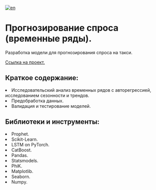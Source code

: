 [![en](https://img.shields.io/badge/lang-en-red.svg)](README.en.md)

# Прогнозирование спроса (временные ряды). 
Разработка модели для прогнозирования спроса на такси.<br>

[Ссылка на проект.]()

## Краткое содержание:
<li>Исследовательский анализ временных рядов с авторегрессией, исследованием сезонности и трендов.
<li>Предобработка данных.
<li>Валидация и тестирование моделей.
  
## Библиотеки и инструменты:
<li>Prophet.
<li>Scikit-Learn. 
<li>LSTM on PyTorch. 
<li>CatBoost. 
<li>Pandas. 
<li>Statsmodels. 
<li>PhiK. 
<li>Matplotlib. 
<li>Seaborn. 
<li>Numpy.
